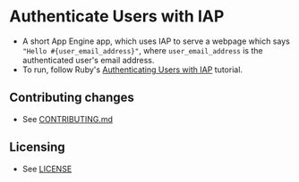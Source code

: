 # Authenticate Users with IAP

* A short App Engine app, which uses IAP to serve a webpage which says `"Hello #{user_email_address}"`, where `user_email_address` is the authenticated user's email address.
* To run, follow Ruby's [Authenticating Users with IAP](https://cloud.google.com/ruby/getting-started/authenticate-users-with-iap) tutorial.

## Contributing changes

* See [CONTRIBUTING.md](../CONTRIBUTING.md)

## Licensing

* See [LICENSE](../LICENSE)
